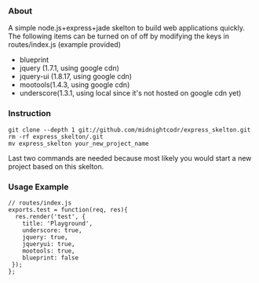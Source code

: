 ### About
A simple node.js+express+jade skelton to build web applications quickly. The following items can be turned on of off by modifying the keys in routes/index.js (example provided)

* blueprint
* jquery (1.7.1, using google cdn)
* jquery-ui (1.8.17, using google cdn)
* mootools(1.4.3, using google cdn)
* underscore(1.3.1, using local since it's not hosted on google cdn yet)



### Instruction
	git clone --depth 1 git://github.com/midnightcodr/express_skelton.git
	rm -rf express_skelton/.git
	mv express_skelton your_new_project_name	
Last two commands are needed because most likely you would start a new project based on this skelton.

### Usage Example
	// routes/index.js
	exports.test = function(req, res){
	  res.render('test', { 
		title: 'Playground',
		underscore: true,
		jquery: true,
		jqueryui: true,
		mootools: true,
		blueprint: false
	 });
	};
